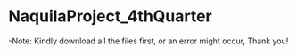 # NaquilaProject_4thQuarter

-Note: Kindly download all the files first, or an error might occur, Thank you!
